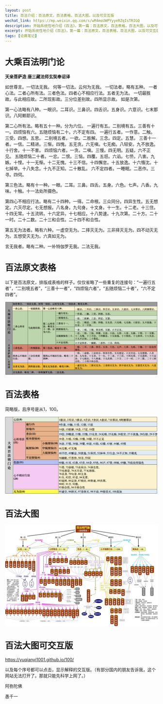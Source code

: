 ```yaml
---
layout: post
title: 百法介绍：百法原文，百法表格，百法大图，以及可交互版
wechat_link: https://mp.weixin.qq.com/s/wM4moUWPYyyeRZqIsTRIGQ
description: 开始系统性地介绍《百法》，第一篇：百法原文，百法表格，百法大图，以及可交互版。
excerpt: 开始系统性地介绍《百法》，第一篇：百法原文，百法表格，百法大图，以及可交互版。
tags: [论典笔记]
---
```


# 大乘百法明门论

**天亲菩萨造**
**唐三藏法师玄奘奉诏译**

如世尊言。一切法无我。
何等一切法。云何为无我。
一切法者。略有五种。
一者心法。二者心所有法。三者色法。四者心不相应行法。五者无为法。
一切最胜故。与此相应故。二所现影故。三分位差别故。四所显示故。
如是次第。

第一心法略有八种。一眼识。二耳识。三鼻识。四舌识。五身识。六意识。七末那识。八阿赖耶识。

第二心所有法。略有五十一种。分为六位。
一遍行有五。二别境有五。三善有十一。四烦恼有六。五随烦恼有二十。六不定有四。
一遍行五者。一作意。二触。三受。四想。五思。
二别境五者。一欲。二胜解。三念。四定。五慧。
三善十一者。一信。二精进。三惭。四愧。五无贪。六无嗔。七无痴。八轻安。九不放逸。十行舍。十一不害。
四烦恼六者。一贪。二嗔。三慢。四无明。五疑。六不正见。
五随烦恼二十者。一忿。二恨。三恼。四覆。五诳。六谄。七㤭。八害。九嫉。十悭。十一无惭。十二无愧。十三不信。十四懈怠。十五放逸。十六惛沈。十七掉举。十八失念。十九不正知。二十散乱。
六不定四者。一睡眠。二恶作。三寻。四伺。

第三色法。略有十一种。一眼。二耳。三鼻。四舌。五身。六色。七声。八香。九味。十触。十一法处所摄色。

第四心不相应行法。略有二十四种。一得。二命根。三众同分。四异生性。五无想定。六灭尽定。七无想报。八名身。九句身。十文身。十一生。十二老。十三住。十四无常。十五流转。十六定异。十七相应。十八势速。十九次第。二十方。二十一时。二十二数。二十三和合性。二十四不和合性。

第五无为法者。略有六种。一虚空无为。二择灭无为。三非择灭无为。四不动灭无为。五想受灭无为。六真如无为。

言无我者。略有二种。一补特伽罗无我。二法无我。　

# 百法原文表格

以下是百法原文，排版成表格的样子。仅仅省略了一些重复的连接句：“一遍行五者”，“二别境五者”，“三善十一者”，“四烦恼六者”，“五随烦恼二十者”，“六不定四者”。

![](../images/baifa-table.png)

# 百法表格

简略版，且序号是从1，100。

![](../images/baifa-table-simple.png)

# 百法大图

![](../5-categories-100-items.png)

# 百法大图可交互版

https://yuqianyi1001.github.io/100/

以及每个序号都可以点击，显示解释的交互版。（有部分国内的朋友告诉我，这个网站无法打开了。那就只能先科学上网了。）


阿弥陀佛

愚千一
